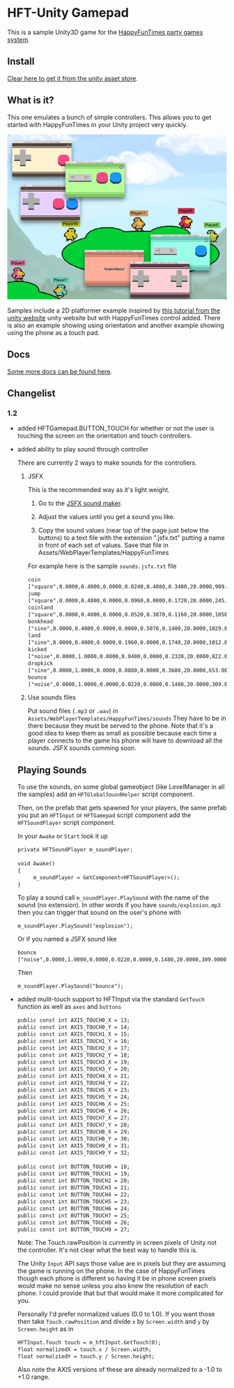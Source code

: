 HFT-Unity Gamepad
=================

This is a sample Unity3D game for the [HappyFunTimes party games system](http://docs.happyfuntimes.net).

## Install

[Clear here to get it from the unity asset store](http://assetstore.unity3d.com/en/#!/content/19668).

## What is it?

This one emulates a bunch of simple controllers. This allows you to get started with HappyFunTimes in
your Unity project very quickly.

<img src="Assets/WebPlayerTemplates/HappyFunTimes/screenshot.png" />

Samples include a 2D platformer example inspired by [this tutorial from the unity website](https://unity3d.com/learn/tutorials/modules/beginner/2d)
unity website but with HappyFunTimes control added. There is also an example showing using orientation and
another example showing using the phone as a touch pad.

## Docs

[Some more docs can be found here](http://docs.happyfuntimes.net/docs/unity/gamepad.html).


## Changelist

### 1.2

*   added HFTGamepad.BUTTON_TOUCH for whether or not the user is touching the screen
    on the orientation and touch controllers.

*   added ability to play sound through controller

    There are currently 2 ways to make sounds for the controllers.

    1.  JSFX

        This is the recommended way as it's light weight.

        1.  Go to the [JSFX sound maker](http://egonelbre.com/project/jsfx/).

        2.  Adjust the values until you get a sound you like.

        3.  Copy the sound values (near top of the page just below the buttons) to a text file with the extension ".jsfx.txt"
            putting a name in front of each set of values. Save that file in Assets/WebPlayerTemplates/HappyFunTimes

        For example here is the sample `sounds.jsfx.txt` file

            coin      ["square",0.0000,0.4000,0.0000,0.0240,0.4080,0.3480,20.0000,909.0000,2400.0000,0.0000,0.0000,0.0000,0.0100,0.0003,0.0000,0.2540,0.1090,0.0000,0.0000,0.0000,0.0000,0.0000,1.0000,0.0000,0.0000,0.0000,0.0000]
            jump      ["square",0.0000,0.4000,0.0000,0.0960,0.0000,0.1720,20.0000,245.0000,2400.0000,0.3500,0.0000,0.0000,0.0100,0.0003,0.0000,0.0000,0.0000,0.5000,0.0000,0.0000,0.0000,0.0000,1.0000,0.0000,0.0000,0.0000,0.0000]
            coinland  ["square",0.0000,0.4000,0.0000,0.0520,0.3870,0.1160,20.0000,1050.0000,2400.0000,0.0000,0.0000,0.0000,0.0100,0.0003,0.0000,0.0000,0.0000,0.0000,0.0000,0.0000,0.0000,0.0000,1.0000,0.0000,0.0000,0.0000,0.0000]
            bonkhead  ["sine",0.0000,0.4000,0.0000,0.0000,0.5070,0.1400,20.0000,1029.0000,2400.0000,-0.7340,0.0000,0.0000,0.0100,0.0003,0.0000,0.0000,0.0000,0.3780,0.0960,0.0000,0.0000,0.0000,1.0000,0.0000,0.0000,0.0000,0.0000]
            land      ["sine",0.0000,0.4000,0.0000,0.1960,0.0000,0.1740,20.0000,1012.0000,2400.0000,-0.7340,0.0000,0.0000,0.0100,0.0003,0.0000,0.0000,0.0000,0.3780,0.0960,0.0000,0.0000,0.0000,1.0000,0.0000,0.0000,0.0000,0.0000]
            kicked    ["noise",0.0000,1.0000,0.0000,0.0400,0.0000,0.2320,20.0000,822.0000,2400.0000,-0.6960,0.0000,0.0000,0.0100,0.0003,0.0000,0.0000,0.0000,0.0000,0.0000,0.0000,0.0000,0.0000,1.0000,0.0000,0.0000,0.0270,0.0000]
            dropkick  ["sine",0.0000,1.0000,0.0000,0.0880,0.0000,0.3680,20.0000,653.0000,2400.0000,0.2360,0.0000,0.1390,47.1842,0.9623,-0.4280,0.0000,0.0000,0.4725,0.0000,0.0000,-0.0060,-0.0260,1.0000,0.0000,0.0000,0.0000,0.0000]
            bounce    ["noise",0.0000,1.0000,0.0000,0.0220,0.0000,0.1480,20.0000,309.0000,2400.0000,-0.3300,0.0000,0.0000,0.0100,0.0003,0.0000,0.0000,0.0000,0.0000,0.0000,0.0000,0.0000,0.0000,1.0000,0.0000,0.0000,0.0000,0.0000]

    2.  Use sounds files

        Put sound files (`.mp3` or `.wav`) in `Assets/WebPlayerTemplates/HappyFunTimes/sounds`
        They have to be in there because they must be served to the phone. Note that it's a
        good idea to keep them as small as possible because each time a player connects to
        the game his phone will have to download all the sounds. JSFX sounds comming soon.

    ## Playing Sounds

    To use the sounds, on some global gameobject (like LevelManager in all the samples)
    add an `HFTGlobalSoundHelper` script component.

    Then, on the prefab that gets spawned for your players, the same prefab you put
    an `HFTInput` or `HFTGamepad` script component add the `HFTSoundPlayer` script
    component.

    In your `Awake` or `Start` look it up

        private HFTSoundPlayer m_soundPlayer;

        void Awake()
        {
             m_soundPlayer = GetComponent<HFTSoundPlayer>();
        }

    To play a sound call `m_soundPlayer.PlaySound` with the name of the sound (no extension).
    In other words if you have `sounds/explosion.mp3` then you can trigger that sound on
    the user's phone with

        m_soundPlayer.PlaySound("explosion");

    Or if you named a JSFX sound like

        bounce    ["noise",0.0000,1.0000,0.0000,0.0220,0.0000,0.1480,20.0000,309.0000,2400.0000,-0.3300,0.0000,0.0000,0.0100,0.0003,0.0000,0.0000,0.0000,0.0000,0.0000,0.0000,0.0000,0.0000,1.0000,0.0000,0.0000,0.0000,0.0000]

    Then

        m_soundPlayer.PlaySound("bounce");


*   added mulit-touch support to HFTInput via the standard `GetTouch` function
    as well as `axes` and `buttons`

        public const int AXIS_TOUCH0_X = 13;
        public const int AXIS_TOUCH0_Y = 14;
        public const int AXIS_TOUCH1_X = 15;
        public const int AXIS_TOUCH1_Y = 16;
        public const int AXIS_TOUCH2_X = 17;
        public const int AXIS_TOUCH2_Y = 18;
        public const int AXIS_TOUCH3_X = 19;
        public const int AXIS_TOUCH3_Y = 20;
        public const int AXIS_TOUCH4_X = 21;
        public const int AXIS_TOUCH4_Y = 22;
        public const int AXIS_TOUCH5_X = 23;
        public const int AXIS_TOUCH5_Y = 24;
        public const int AXIS_TOUCH6_X = 25;
        public const int AXIS_TOUCH6_Y = 26;
        public const int AXIS_TOUCH7_X = 27;
        public const int AXIS_TOUCH7_Y = 28;
        public const int AXIS_TOUCH8_X = 29;
        public const int AXIS_TOUCH8_Y = 30;
        public const int AXIS_TOUCH9_X = 31;
        public const int AXIS_TOUCH9_Y = 32;

        public const int BUTTON_TOUCH0 = 18;
        public const int BUTTON_TOUCH1 = 19;
        public const int BUTTON_TOUCH2 = 20;
        public const int BUTTON_TOUCH3 = 21;
        public const int BUTTON_TOUCH4 = 22;
        public const int BUTTON_TOUCH5 = 23;
        public const int BUTTON_TOUCH6 = 24;
        public const int BUTTON_TOUCH7 = 25;
        public const int BUTTON_TOUCH8 = 26;
        public const int BUTTON_TOUCH9 = 27;

    Note: The Touch.rawPosition is currently in screen pixels of Unity
    not the controller. It's not clear what the best way to handle this
    is.

    The Unity `Input` API says those value are in pixels but they are
    assuming the game is running on the phone. In the case of HappyFunTimes
    though each phone is different so having it be in phone screen pixels
    would make no sense unless you also knew the resolution of each phone.
    I could provide that but that would make it more complicated for you.

    Personally I'd prefer normalized values (0.0 to 1.0). If you want those
    then take  `Touch.rawPosition` and divide `x` by `Screen.width` and `y` by `Screen.height`
    as in

        HFTInput.Touch touch = m_hftInput.GetTouch(0);
        float normalizedX = touch.x / Screen.width;
        float normalziedY = touch.y / Screen.height;

    Also note the AXIS versions of these are already normalized to
    a -1.0 to +1.0 range.


